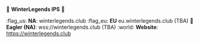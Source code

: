 :closed_book: **WinterLegends IPS** :closed_book: 

:flag_us: **NA**: winterlegends.club
:flag_eu: **EU** eu.winterlegends.club (TBA)
:eagle: **Eagler (NA)**: wss://winterlegends.club (TBA)
:world: **Website**: https://winterlegends.club

